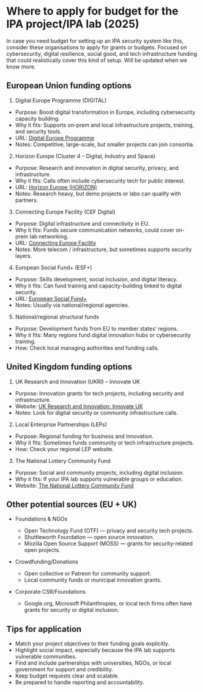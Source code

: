 # Where to apply for budget for the IPA project/IPA lab (2025)

In case you need budget for setting up an IPA security system like this, consider these organisations to apply for 
grants or budgets. Focused on cybersecurity, digital resilience, social good, and tech infrastructure funding that 
could realistically cover this kind of setup. Will be updated when we know more.

## European Union funding options

1. Digital Europe Programme (DIGITAL)

* Purpose: Boost digital transformation in Europe, including cybersecurity capacity building.
* Why it fits: Supports on-prem and local infrastructure projects, training, and security tools.
* URL: [Digital Europe Programme](https://commission.europa.eu/funding-tenders/find-funding/eu-funding-programmes/digital-europe-programme_en)
* Notes: Competitive, large-scale, but smaller projects can join consortia.

2. Horizon Europe (Cluster 4 – Digital, Industry and Space)

* Purpose: Research and innovation in digital security, privacy, and infrastructure.
* Why it fits: Calls often include cybersecurity tech for public interest.
* URL: [Horizon Europe (HORIZON)](https://eufundingoverview.be/funding/cef-connecting-europe-facility)
* Notes: Research heavy, but demo projects or labs can qualify with partners.

3. Connecting Europe Facility (CEF Digital)

* Purpose: Digital infrastructure and connectivity in EU.
* Why it fits: Funds secure communication networks, could cover on-prem lab networking.
* URL: [Connecting Europe Facility](https://commission.europa.eu/funding-tenders/find-funding/eu-funding-programmes/connecting-europe-facility_en)
* Notes: More telecom / infrastructure, but sometimes supports security layers.

4. European Social Fund+ (ESF+)

* Purpose: Skills development, social inclusion, and digital literacy.
* Why it fits: Can fund training and capacity-building linked to digital security.
* URL: [European Social Fund+](https://commission.europa.eu/funding-tenders/find-funding/eu-funding-programmes/european-social-fund_en)
* Notes: Usually via national/regional agencies.

5. National/regional structural funds

* Purpose: Development funds from EU to member states’ regions.
* Why it fits: Many regions fund digital innovation hubs or cybersecurity training.
* How: Check local managing authorities and funding calls.

## United Kingdom funding options

1. UK Research and Innovation (UKRI) – Innovate UK

* Purpose: Innovation grants for tech projects, including security and infrastructure.
* Website: [UK Research and Innovation: Innovate UK](https://www.ukri.org/councils/innovate-uk/)
* Notes: Look for digital security or community infrastructure calls.

2. Local Enterprise Partnerships (LEPs)

* Purpose: Regional funding for business and innovation.
* Why it fits: Sometimes funds community or tech infrastructure projects.
* How: Check your regional LEP website.

3. The National Lottery Community Fund

* Purpose: Social and community projects, including digital inclusion.
* Why it fits: If your IPA lab supports vulnerable groups or education.
* Website: [The National Lottery Community Fund](https://www.tnlcommunityfund.org.uk/)

## Other potential sources (EU + UK)

* Foundations & NGOs

  * Open Technology Fund (OTF) — privacy and security tech projects.
  * Shuttleworth Foundation — open source innovation.
  * Mozilla Open Source Support (MOSS) — grants for security-related open projects.

* Crowdfunding/Donations

  * Open collective or Patreon for community support.
  * Local community funds or municipal innovation grants.

* Corporate CSR/Foundations

  * Google.org, Microsoft Philanthropies, or local tech firms often have grants for security or digital inclusion.

## Tips for application

* Match your project objectives to their funding goals explicitly.
* Highlight social impact, especially because the IPA lab supports vulnerable communities.
* Find and include partnerships with universities, NGOs, or local government for support and credibility.
* Keep budget requests clear and scalable.
* Be prepared to handle reporting and accountability.

